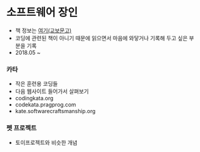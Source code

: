 # 소프트웨어 장인

- 책 정보는 [여기(교보문고)](https://www.kyobobook.co.kr/product/detailViewKor.laf?mallGb=KOR&ejkGb=KOR&barcode=9791186659489)
- 코딩에 관련된 책이 아니기 때문에 읽으면서 마음에 와닿거나 기록해 두고 싶은 부분을 기록
- 2018.05 ~ 


### 카타
- 작은 훈련용 코딩들
- 다음 웹사이트 들어가서 살펴보기
- codingkata.org
- codekata.pragprog.com
- kate.softwarecraftsmanship.org

### 펫 프로젝트
- 토이프로젝트와 비슷한 개념

